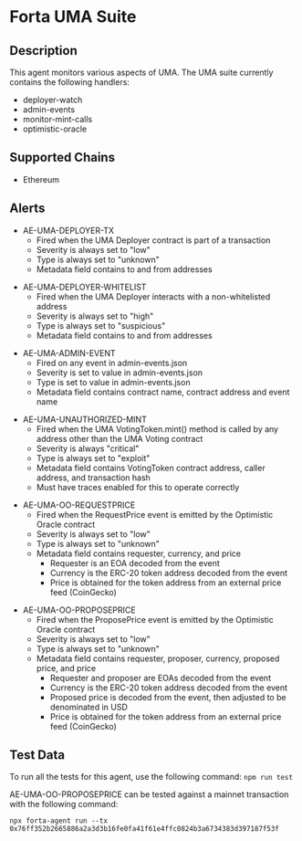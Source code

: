 # Forta UMA Suite

## Description

This agent monitors various aspects of UMA. The UMA suite currently contains
the following handlers:

- deployer-watch
- admin-events
- monitor-mint-calls
- optimistic-oracle

## Supported Chains

- Ethereum

## Alerts

<!-- -->
- AE-UMA-DEPLOYER-TX
  - Fired when the UMA Deployer contract is part of a transaction
  - Severity is always set to "low"
  - Type is always set to "unknown"
  - Metadata field contains to and from addresses

<!-- -->
- AE-UMA-DEPLOYER-WHITELIST
  - Fired when the UMA Deployer interacts with a non-whitelisted address
  - Severity is always set to "high"
  - Type is always set to "suspicious"
  - Metadata field contains to and from addresses

<!-- -->
- AE-UMA-ADMIN-EVENT
  - Fired on any event in admin-events.json
  - Severity is set to value in admin-events.json
  - Type is set to value in admin-events.json
  - Metadata field contains contract name, contract address and event name

<!-- -->
- AE-UMA-UNAUTHORIZED-MINT
  - Fired when the UMA VotingToken.mint() method is called by any address other than the UMA Voting contract
  - Severity is always "critical"
  - Type is always set to "exploit"
  - Metadata field contains VotingToken contract address, caller address, and transaction hash
  - Must have traces enabled for this to operate correctly

<!-- -->
- AE-UMA-OO-REQUESTPRICE
  - Fired when the RequestPrice event is emitted by the Optimistic Oracle contract
  - Severity is always set to "low"
  - Type is always set to "unknown"
  - Metadata field contains requester, currency, and price
    - Requester is an EOA decoded from the event
    - Currency is the ERC-20 token address decoded from the event
    - Price is obtained for the token address from an external price feed (CoinGecko)

<!-- -->
- AE-UMA-OO-PROPOSEPRICE
  - Fired when the ProposePrice event is emitted by the Optimistic Oracle contract
  - Severity is always set to "low"
  - Type is always set to "unknown"
  - Metadata field contains requester, proposer, currency, proposed price, and price
    - Requester and proposer are EOAs decoded from the event
    - Currency is the ERC-20 token address decoded from the event
    - Proposed price is decoded from the event, then adjusted to be denominated in USD
    - Price is obtained for the token address from an external price feed (CoinGecko)

## Test Data

To run all the tests for this agent, use the following command: `npm run test`

AE-UMA-OO-PROPOSEPRICE can be tested against a mainnet transaction with the following command:

`npx forta-agent run --tx 0x76ff352b2665886a2a3d3b16fe0fa41f61e4ffc0824b3a6734383d397187f53f`
